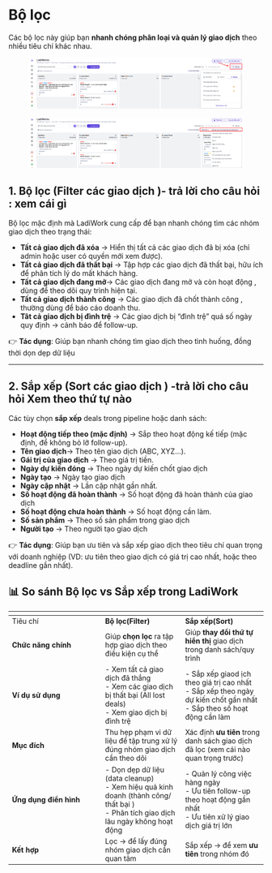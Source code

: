 # Bộ lọc

Các bộ lọc này giúp bạn **nhanh chóng phân loại và quản lý giao dịch** theo nhiều tiêu chí khác nhau.

<figure><img src="../.gitbook/assets/image (10) (1).png" alt=""><figcaption></figcaption></figure>

<figure><img src="../.gitbook/assets/image (1) (1) (1) (1) (1) (1).png" alt=""><figcaption></figcaption></figure>

## 1. Bộ lọc (Filter các giao dịch )- trả lời cho câu hỏi : xem cái gì&#x20;

&#x20;Bộ lọc mặc định mà LadiWork cung cấp để bạn nhanh chóng tìm các nhóm giao dịch theo trạng thái:

* **Tất cả giao dịch đã xóa** → Hiển thị tất cả các giao dịch đã bị xóa (chỉ admin hoặc user có quyền mới xem được).
* **Tất cả giao dịch đã thất bại** → Tập hợp các giao dịch đã thất bại, hữu ích để phân tích lý do mất khách hàng.
* **Tất cả giao dịch đang mở**→ Các giao dịch đang mở và còn hoạt động , dùng để theo dõi quy trình hiện tại.
* **Tất cả giao dịch thành công** → Các giao dịch đã chốt thành công , thường dùng để báo cáo doanh thu.
* **Tât cả giao dịch bị đình trệ**  → Các giao dịch bị “đình trệ” quá số ngày quy định → cảnh báo để follow-up.

👉 **Tác dụng**: Giúp bạn nhanh chóng tìm giao dịch theo tình huống, đồng thời dọn dẹp dữ liệu&#x20;

***

## 2. Sắp xếp **(Sort các giao dịch ) -trả lời cho câu hỏi Xem theo thứ tự nào**

Các tùy chọn **sắp xếp** deals trong pipeline hoặc danh sách:

* **Hoạt động tiếp theo (mặc định)** → Sắp theo hoạt động kế tiếp (mặc định, để không bỏ lỡ follow-up).
* **Tên giao dịch**→ Theo tên giao dịch (ABC, XYZ...).
* **Gái trị của giao dịch** → Theo giá trị tiền.
* **Ngày dự kiến đóng** → Theo ngày dự kiến chốt giao dịch
* **Ngày tạo** → Ngày tạo giao dịch
* **Ngày cập nhật** → Lần cập nhật gần nhất.
* **Số hoạt động đã hoàn thành** → Số hoạt động đã hoàn thành của giao dịch
* **Số hoạt động chưa hoàn thành**  → Số hoạt động cần làm.
* **Số sản phẩm** → Theo số sản phẩm trong giao dịch
* **Người tạo** → Theo người tạo giao dịch&#x20;

👉 **Tác dụng**: Giúp bạn ưu tiên và sắp xếp giao dịch theo tiêu chí quan trọng với doanh nghiệp (VD: ưu tiên theo giao dịch có giá trị cao nhất, hoặc theo deadline gần nhất).

## 📊 So sánh Bộ lọc vs Sắp xếp  trong LadiWork

<table data-header-hidden><thead><tr><th width="170.1112060546875"></th><th></th><th></th></tr></thead><tbody><tr><td>Tiêu chí</td><td><strong>Bộ lọc(Filter)</strong></td><td><strong>Sắp xếp(Sort)</strong></td></tr><tr><td><strong>Chức năng chính</strong></td><td>Giúp <strong>chọn lọc</strong> ra tập hợp giao dịch theo điều kiện cụ thể</td><td>Giúp <strong>thay đổi thứ tự hiển thị</strong> giao dịch trong danh sách/quy trình</td></tr><tr><td><strong>Ví dụ sử dụng</strong></td><td>- Xem tất cả giao dịch đã thắng<br>- Xem các giao dịch bị thất bại (All lost deals)<br>- Xem giao dịch bị đình trệ </td><td>- Sắp xếp giaod ịch theo giá trị cao nhất<br>- Sắp xếp theo ngày dự kiến chốt gần nhất<br>- Sắp theo số hoạt động cần làm</td></tr><tr><td><strong>Mục đích</strong></td><td>Thu hẹp phạm vi dữ liệu để tập trung xử lý đúng nhóm giao dịch cần theo dõi</td><td>Xác định <strong>ưu tiên</strong> trong danh sách giao dịch đã lọc (xem cái nào quan trọng trước)</td></tr><tr><td><strong>Ứng dụng điển hình</strong></td><td>- Dọn dẹp dữ liệu (data cleanup)<br>- Xem hiệu quả kinh doanh (thành công/ thất bại )<br>- Phân tích giao dịch lâu ngày không hoạt động</td><td>- Quản lý công việc hàng ngày<br>- Ưu tiên follow-up theo hoạt động gần nhất<br>- Ưu tiên xử lý giao dịch giá trị lớn</td></tr><tr><td><strong>Kết hợp</strong></td><td>Lọc → để lấy đúng nhóm giao dịch cần quan tâm</td><td>Sắp xếp → để xem <strong>ưu tiên</strong> trong nhóm đó</td></tr></tbody></table>
